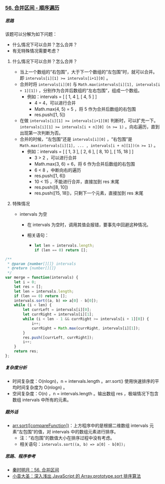 ### [56. 合并区间 - 顺序遍历](https://leetcode-cn.com/problems/merge-intervals/)

##### 思路

该题可以分解为如下问题：

* 什么情况下可以合并？怎么合并？
* 有无特殊情况需要考虑？



1. 什么情况下可以合并？怎么合并？
   * 当上一个数组的“右包围”，大于下一个数组的“左包围”时，就可以合并。即 `intervals[i][1] >= intervals[i+1][0]` 。
   * 合并时将 `intervals[i][0]` 与 `Math.max(intervals[i][1], intervals[i + 1][1])` ，分别作为合并后数组的“左右包围”，组成一个数组。
     * 例如：intervals = [ [ 1, 4 ], [ 4, 5 ] ]
       * 4 = 4，可以进行合并
       * Math.max(4, 5) = 5 ，将 5 作为合并后数组的右包围
       * res.push([1, 5]) 
   * 在做 `intervals[i][1] >= intervals[i+1][0]` 判断时，可以扩充一下。`intervals[i][1] >= intervals[i + n][0] (n >= 1)` 。向右遍历，直到出现第一次判断为否。
   * 合并的时候，“左包围”还是 `intervals[i][0]` ，“右包围”是 `Math.max(intervals[i][1], ... , intervals[i + n][1])(n >= 1)` 。
     * 例如：intervals = [ [ 1, 3 ], [ 2, 6 ], [ 8, 10 ], [ 15, 18 ] ]
       * 3 > 2 ，可以进行合并
       * Math.max(3, 6) = 6，将 6 作为合并后数组的右包围
       * 6 < 8 ，中断向右的遍历
       * res.push([1, 6])
       * 10 < 15 ，不能进行合并，直接加到 res 末尾
       * res.push([8, 10])
       * res.push([15, 18])，只剩下一个元素，直接加到 res 末尾



2. 特殊情况

   * intervals 为空

     * 在 intervals 为空时，调用其值会报错，要事先中回避这种情况。

     * 相关语句：

       * ```javascript
         let len = intervals.length;
         if (len == 0) return [];
         ```



```javascript
/**
 * @param {number[][]} intervals
 * @return {number[][]}
 */
var merge = function(intervals) {
    let i = 0;
    let res = [];
    let len = intervals.length;
    if (len == 0) return [];
    intervals.sort((a, b) => a[0] - b[0]);
    while (i < len) {
        let currLeft = intervals[i][0];
        let currRight = intervals[i][1];
        while (i < len - 1 && currRight >= intervals[i + 1][0]) {
            i++;
            currRight = Math.max(currRight, intervals[i][1]);
        }
        res.push([currLeft, currRight]);
        i++;
    }
    return res;
};
```



##### 复杂度分析

* 时间复杂度：O(nlogn)，n = intervals.length 。arr.sort() 使用快速排序的平均时间复杂度为 O(nlogn) 。
* 空间复杂度：O(n) ，n = intervals.length 。输出数组 res ，极端情况下包含数组 intervals 中所有的元素。



##### 题外话

* [arr.sort([compareFunction])](https://developer.mozilla.org/zh-CN/docs/Web/JavaScript/Reference/Global_Objects/Array/sort)：上方程序中的是根据二维数组 intervals 元素“左包围”的值，对 intervals 中的数组元素进行排序。
  * 注：“右包围”的数值大小在排序过程中没有考虑。
  * 相关语句：`intervals.sort((a, b) => a[0] - b[0]);` 




##### 思路、程序参考

* [秦时明月：56. 合并区间](https://leetcode-cn.com/problems/merge-intervals/solution/56-he-bing-qu-jian-by-alexer-660/)
* [小袁大圣：深入浅出 JavaScript 的 Array.prototype.sort 排序算法](https://segmentfault.com/a/1190000010648740)

